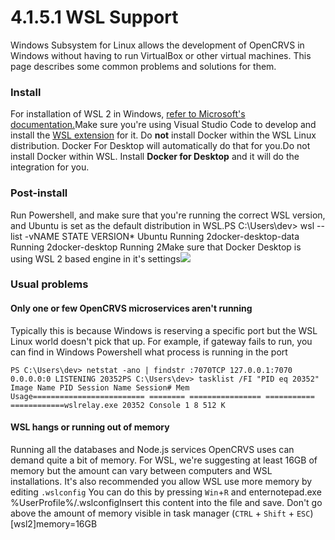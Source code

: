 # 4.1.5.1 WSL Support

Windows Subsystem for Linux allows the development of OpenCRVS in Windows without having to run VirtualBox or other virtual machines. This page describes some common problems and solutions for them.

### Install <a href="#install" id="install"></a>

For installation of WSL 2 in Windows, [refer to Microsoft's documentation.](https://learn.microsoft.com/en-us/windows/wsl/install)Make sure you're using Visual Studio Code to develop and install the [WSL extension](https://marketplace.visualstudio.com/items?itemName=ms-vscode-remote.remote-wsl) for it. Do **not** install Docker within the WSL Linux distribution. Docker For Desktop will automatically do that for you.Do not install Docker within WSL. Install **Docker for Desktop** and it will do the integration for you.

### Post-install <a href="#post-install" id="post-install"></a>

Run Powershell, and make sure that you're running the correct WSL version, and Ubuntu is set as the default distribution in WSL.PS C:\Users\dev> wsl --list -vNAME STATE VERSION\* Ubuntu Running 2docker-desktop-data Running 2docker-desktop Running 2Make sure that Docker Desktop is using WSL 2 based engine in it's settings![](https://files.gitbook.com/v0/b/gitbook-x-prod.appspot.com/o/spaces%2FCCxReqNLi05GgVKnwb07%2Fuploads%2Fx0jdi5DElGLMwIEj6PmO%2Fimage.png?alt=media\&token=157177a7-1021-4dd7-b402-4ac6c88d74f5)

### Usual problems <a href="#usual-problems" id="usual-problems"></a>

#### Only one or few OpenCRVS microservices aren't running <a href="#only-one-or-few-opencrvs-microservices-arent-running" id="only-one-or-few-opencrvs-microservices-arent-running"></a>

Typically this is because Windows is reserving a specific port but the WSL Linux world doesn't pick that up. For example, if gateway fails to run, you can find in Windows Powershell what process is running in the port

```
PS C:\Users\dev> netstat -ano | findstr :7070TCP 127.0.0.1:7070 0.0.0.0:0 LISTENING 20352​PS C:\Users\dev> tasklist /FI "PID eq 20352"​Image Name PID Session Name Session# Mem Usage========================= ======== ================ =========== ============wslrelay.exe 20352 Console 1 8 512 K
```

#### WSL hangs or running out of memory<a href="#wsl-hangs-or-running-out-of-memory" id="wsl-hangs-or-running-out-of-memory"></a>

Running all the databases and Node.js services OpenCRVS uses can demand quite a bit of memory. For WSL, we're suggesting at least 16GB of memory but the amount can vary between computers and WSL installations. It's also recommended you allow WSL use more memory by editing `.wslconfig` You can do this by pressing `Win`+`R` and enternotepad.exe %UserProfile%/.wslconfigInsert this content into the file and save. Don't go above the amount of memory visible in task manager (`CTRL` + `Shift` + `ESC`)\[wsl2]memory=16GB
